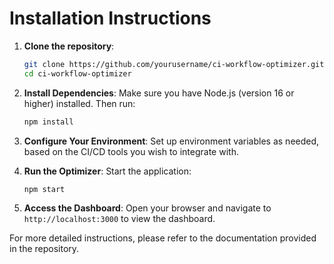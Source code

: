 # Installation Instructions

1. **Clone the repository**:
   ```bash
   git clone https://github.com/yourusername/ci-workflow-optimizer.git
   cd ci-workflow-optimizer
   ```

2. **Install Dependencies**:
   Make sure you have Node.js (version 16 or higher) installed. Then run:
   ```bash
   npm install
   ```

3. **Configure Your Environment**:
   Set up environment variables as needed, based on the CI/CD tools you wish to integrate with.

4. **Run the Optimizer**:
   Start the application:
   ```bash
   npm start
   ```

5. **Access the Dashboard**:
   Open your browser and navigate to `http://localhost:3000` to view the dashboard.

For more detailed instructions, please refer to the documentation provided in the repository.